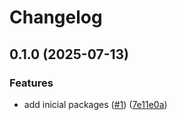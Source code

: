 # Changelog

## 0.1.0 (2025-07-13)


### Features

* add inicial packages ([#1](https://github.com/raptorts/raptorts/issues/1)) ([7e11e0a](https://github.com/raptorts/raptorts/commit/7e11e0a6f0592cacf1e27a959b1d4cac46dc4aaa))

